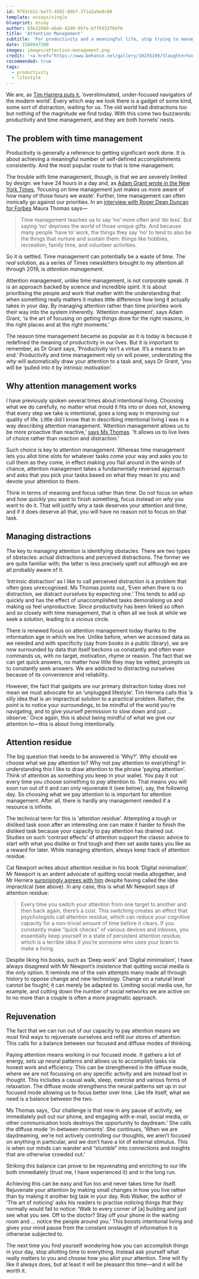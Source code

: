 ```yaml
---
id: 9793cb11-be73-4502-8dbf-371a2a9e0c09
template: essays/single
blueprint: essay
author: b5b32860-ebab-42d8-95fe-bff6933f0df6
title: 'Attention Management'
subtitle: 'For productivity and a meaningful life, stop trying to manage your time and start managing your attention.'
date: 1580947200
images: images/attention-management.png
credit: '<a href="https://www.behance.net/gallery/10255169/Slaughterhouse-5">Woodgrain studio</a>'
recommended: true
tags:
  - productivity
  - lifestyle
---
```

We are, as [Tim Harrera puts it](https://www.nytimes.com/2019/07/14/smarter-living/youre-not-paying-attention-but-you-really-should-be.html), ‘overstimulated, under-focused navigators of the modern world’. Every which way we look there is a gadget of some kind, some sort of distraction, waiting for us. The old world had distractions too but nothing of the magnitude we find today. With this come two buzzwords: productivity and time management, and they are both hornets’ nests.

## The problem with time management

Productivity is generally a reference to getting significant work done. It is about achieving a meaningful number of self-defined accomplishments consistently. And the most popular route to that is time management.

The trouble with time management, though, is that we are severely limited by design: we have 24 hours in a day and, as [Adam Grant wrote in the New York Times](https://www.nytimes.com/2019/03/28/smarter-living/productivity-isnt-about-time-management-its-about-attention-management.html), ‘focusing on time management just makes us more aware of how many of those hours we waste’. Further, time management can often ironically go against our priorities. In an [interview with Roger Dean Duncan for Forbes](https://www.forbes.com/sites/rodgerdeanduncan/2019/01/11/daydreaming-may-be-good-for-your-productivity/#7ef9a1794641) Maura Thomas says—

> Time management teaches us to say ‘no’ more often and ‘do less’. But saying ‘no’ deprives the world of those unique gifts. And because many people ‘have to’ work, the things they say ‘no’ to tend to also be the things that nurture and sustain them: things like hobbies, recreation, family time, and volunteer activities.

So it is settled. Time management can potentially be a waste of time. The *real* solution, as a series of Times newsletters brought to my attention all through 2019, is *attention management*.

Attention management, unlike time management, is not corporate speak. It is an approach backed by science and incredible spirit. It is about prioritising the people and work that matter with the understanding that when something really matters it makes little difference how long it actually takes in your day. By managing attention rather than time priorities work their way into the system inherently. ‘Attention management’, says Adam Grant, ‘is the art of focusing on getting things done for the right reasons, in the right places and at the right moments.’

The reason time management became as popular as it is today is because it redefined the meaning of productivity in our lives. But it is important to remember, as Dr Grant says, ‘Productivity isn’t a virtue. It’s a means to an end.’ Productivity and time management rely on will power, understating the *why* will automatically draw your attention to a task and, says Dr Grant, ‘you will be ‘pulled into it by intrinsic motivation’.

## Why attention management works

I have previously spoken several times about intentional living. Choosing what we do carefully, no matter what mould it fits into or does not, knowing that every step we take is intentional, goes a long way in improving our quality of life. Little did I know that in describing intentional living I was in a way describing attention management. ‘Attention management allows us to be more proactive than reactive,’ [says Ms Thomas](https://maurathomas.com/attention-management-2/what-is-attention-management/). ‘It allows us to live lives of choice rather than reaction and distraction.’

Such choice is key to attention management. Whereas time management lets you allot time slots for whatever tasks come your way and asks you to cull them as they come, in effect making you flail around in the winds of chance, attention management takes a fundamentally reversed approach and asks that you pick your tasks based on what they mean to you and devote your attention to them.

Think in terms of meaning and focus rather than time. Do not focus on *when* and *how quickly* you want to finish something, focus instead on *why* you want to do it. That will justify why a task deserves your attention and time, and if it does deserve all that, you will have no reason not to focus on that task.

## Managing distractions

The key to managing attention is identifying obstacles. There are two types of obstacles: actual distractions and perceived distractions. The former we are quite familiar with; the latter is less precisely spelt out although we are all probably aware of it.

‘Intrinsic distraction’ as I like to call perceived distraction is a problem that often goes unrecognised. Ms Thomas points out, ‘Even when there is no distraction, we distract ourselves by expecting one.’ This tends to add up quickly and has the effect of unaccomplished tasks demoralising us and making us feel unproductive. Since productivity has been linked so often and so closely with time management, that is often all we look at while we seek a solution, leading to a vicious circle.

There is renewed focus on attention management today thanks to the information age in which we live. Unlike before, when we accessed data as we needed and with specificity (say from books in a public library), we are now surrounded by data that itself beckons us constantly and often even commands us, with no target, motivation, rhyme or reason. The fact that we can get quick answers, no matter how little they may be vetted, prompts us to constantly seek answers. We are addicted to distracting ourselves because of its convenience and reliability.

However, the fact that gadgets are our primary distraction today does not mean we must advocate for an ‘unplugged lifestyle’. Tim Herrera calls this ‘a silly idea that is an impractical solution to a practical problem. Rather, the point is to notice your surroundings, to be mindful of the world you’re navigating, and to give yourself permission to slow down and just ... observe.’ Once again, this is about being mindful of what we give our attention to—this is about living intentionally.

## Attention residue

The big question that needs to be answered is ‘Why?’. Why should we choose what we pay attention to? Why not pay attention to everything? In understanding this I like to draw attention to the phrase ‘paying attention’. Think of attention as something you keep in your wallet. You pay it out every time you choose something to *pay* attention to. That means you will soon run out of it and can only rejuvenate it (see below), say, the following day. So choosing what we pay attention to is important for attention management. After all, there is hardly any management needed if a resource is infinite.

The technical term for this is ‘attention residue’. Attempting a tough or disliked task soon after an interesting one can make it harder to finish the disliked task because your capacity to pay attention has drained out. Studies on such ‘contrast effects’ of attention support the classic advice to start with what you dislike or find tough and then set aside tasks you like as a reward for later. While managing attention, always keep track of attention residue.

Cal Newport writes about attention residue in his book ‘Digital minimalism’. Mr Newport is an ardent advocate of quitting social media altogether, and Mr Herrera [surprisingly agrees with him](https://www.nytimes.com/2019/01/13/smarter-living/how-to-actually-truly-focus-on-what-youre-doing.html) despite having called the idea impractical (see above). In any case, this is what Mr Newport says of attention residue:

> Every time you switch your attention from one target to another and then back again, there’s a cost. This switching creates an effect that psychologists call attention residue, which can reduce your cognitive capacity for a non-trivial amount of time before it clears. If you constantly make “quick checks” of various devices and inboxes, you essentially keep yourself in a state of persistent attention residue, which is a terrible idea if you’re someone who uses your brain to make a living.

Despite liking his books, such as ‘Deep work’ and ‘Digital minimalism’, I have always disagreed with Mr Newport’s insistence that quitting social media is the only option. It reminds me of the vain attempts many made all through history to oppose change and new technology. Change on a natural level cannot be fought; it can merely be adapted to. Limiting social media use, for example, and cutting down the number of social networks we are active on to no more than a couple is often a more pragmatic approach.

## Rejuvenation

The fact that we can run out of our capacity to pay attention means we must find ways to rejuvenate ourselves and refill our stores of attention. This calls for a balance between our focused and diffuse modes of thinking.

Paying attention means working in our focused mode. It gathers a lot of energy, sets up neural patterns and allows us to accomplish tasks via honest work and efficiency. This can be strengthened in the diffuse mode, where we are not focussing on any specific activity and are instead lost in thought. This includes a casual walk, sleep, exercise and various forms of relaxation. The diffuse mode strengthens the neural patterns set up in our focused mode allowing us to focus better over time. Like life itself, what we need is a balance between the two.

Ms Thomas says, ‘Our challenge is that now in any pause of activity, we immediately pull out our phone, and engaging with e-mail, social media, or other communication tools destroys the opportunity to daydream.’ She calls the diffuse mode ‘in-between moments’. She continues, ‘When we are daydreaming, we’re not actively controlling our thoughts, we aren’t focused on anything in particular, and we don’t have a lot of external stimulus. This is when our minds can wander and “stumble” into connections and insights that are otherwise crowded out.’

Striking this balance can prove to be rejuvenating and enriching to our life both immediately (trust me, I have experienced it) and in the long run.

Achieving this can be easy and fun too and never takes time for itself. Rejuvenate your attention by making small changes in how you live rather than by making it another big task in your day. Rob Walker, the author of ‘The art of noticing’ asks his readers to practise noticing things that they normally would fail to notice: ‘Walk to every corner of [a] building and just see what you see. Off to the doctor? Stay off your phone in the waiting room and ... notice the people around you.’ This boosts intentional living and gives your mind pause from the constant onslaught of information it is otherwise subjected to.

The next time you find yourself wondering how you can accomplish things in your day, stop allotting time to everything. Instead ask yourself what really matters to you and choose how you allot your attention. Time will fly like it always does, but at least it will be pleasant this time—and it will be worth it.
